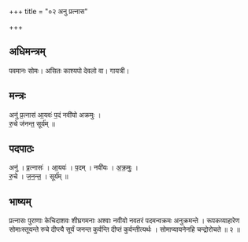 +++
title = "०२ अनु प्रत्नास"

+++
## अधिमन्त्रम्
पवमानः सोमः। असितः काश्यपो देवलो वा। गायत्री।

## मन्त्रः
अनु॑ प्र॒त्नास॑ आ॒यवः॑ प॒दं नवी॑यो अक्रमुः ।  
रु॒चे ज॑नन्त॒ सूर्य॑म् ॥

## पदपाठः
अनु॑ । प्र॒त्नासः॑ । आ॒यवः॑ । प॒दम् । नवी॑यः । अ॒क्र॒मुः॒ ।  
रु॒चे । ज॒न॒न्त॒ । सूर्य॑म् ॥

## भाष्यम्
प्रत्नासः पुराणाः केचिदाशवः शीघ्रगमनाः अश्वाः नवीयो नवतरं पदमन्वक्रमः अनुक्रमन्ते । रूपकव्याहारेण सोमाःस्तूयन्ते रुचे दीप्त्यै सूर्यं जनन्त कुर्वन्ति दीप्तं कुर्वन्तीत्यर्थः । सोमाप्यायनेनहि चन्द्रोरोचते ॥ २ ॥